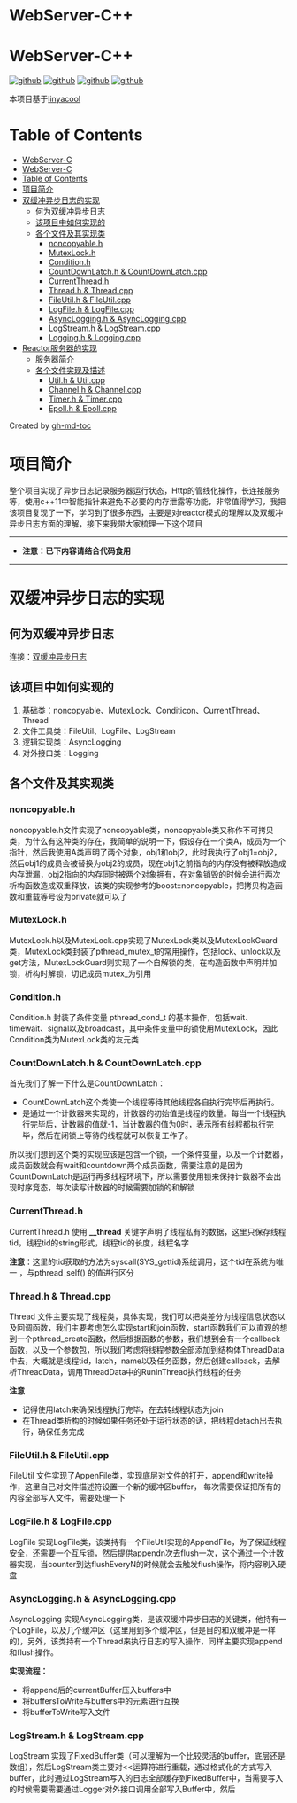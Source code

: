 # WebServer-C++

# WebServer-C++

[![github](https://badgen.net/badge/OS/ubuntu/orange)](https://cn.ubuntu.com/download)
[![github](https://badgen.net/badge/g++/5.4/green)](https://packages.ubuntu.com/xenial/g++-5)
[![github](https://badgen.net/badge/build/passing/green)](#)
[![github](https://badgen.net/badge/license/MIT/green)](https://github.com/Rejudge-F/WebServer_/blob/master/LICENSE)


本项目基于[linyacool](https://github.com/linyacool/WebServer)

Table of Contents
=================

   * [WebServer-C  ](#webserver-c)
   * [WebServer-C  ](#webserver-c-1)
   * [Table of Contents](#table-of-contents)
   * [项目简介](#项目简介)
   * [双缓冲异步日志的实现](#双缓冲异步日志的实现)
      * [何为双缓冲异步日志](#何为双缓冲异步日志)
      * [该项目中如何实现的](#该项目中如何实现的)
      * [各个文件及其实现类](#各个文件及其实现类)
         * [noncopyable.h](#noncopyableh)
         * [MutexLock.h](#mutexlockh)
         * [Condition.h](#conditionh)
         * [CountDownLatch.h &amp; CountDownLatch.cpp](#countdownlatchh--countdownlatchcpp)
         * [CurrentThread.h](#currentthreadh)
         * [Thread.h &amp; Thread.cpp](#threadh--threadcpp)
         * [FileUtil.h &amp; FileUtil.cpp](#fileutilh--fileutilcpp)
         * [LogFile.h &amp; LogFile.cpp](#logfileh--logfilecpp)
         * [AsyncLogging.h &amp; AsyncLogging.cpp](#asyncloggingh--asyncloggingcpp)
         * [LogStream.h &amp; LogStream.cpp](#logstreamh--logstreamcpp)
         * [Logging.h &amp; Logging.cpp](#loggingh--loggingcpp)
   * [Reactor服务器的实现](#reactor服务器的实现)
      * [服务器简介](#服务器简介)
      * [各个文件实现及描述](#各个文件实现及描述)
         * [Util.h &amp; Util.cpp](#utilh--utilcpp)
         * [Channel.h &amp; Channel.cpp](#channelh--channelcpp)
         * [Timer.h &amp; Timer.cpp](#timerh--timercpp)
         * [Epoll.h &amp; Epoll.cpp](#epollh--epollcpp)

Created by [gh-md-toc](https://github.com/ekalinin/github-markdown-toc)
         

# 项目简介
整个项目实现了异步日志记录服务器运行状态，Http的管线化操作，长连接服务等，使用c++11中智能指针来避免不必要的内存泄露等功能，非常值得学习，我把该项目复现了一下，学习到了很多东西，主要是对reactor模式的理解以及双缓冲异步日志方面的理解，接下来我带大家梳理一下这个项目

---
- **注意：已下内容请结合代码食用**
---


# 双缓冲异步日志的实现

## 何为双缓冲异步日志

连接：[双缓冲异步日志](https://blog.csdn.net/daaikuaichuan/article/details/86500108)

## 该项目中如何实现的
1. 基础类：noncopyable、MutexLock、Conditicon、CurrentThread、Thread
2. 文件工具类：FileUtil、LogFile、LogStream
3. 逻辑实现类：AsyncLogging
4. 对外接口类：Logging

## 各个文件及其实现类

### noncopyable.h 
noncopyable.h文件实现了noncopyable类，noncopyable类又称作不可拷贝类，为什么有这种类的存在，我简单的说明一下，假设存在一个类A，成员为一个指针，然后我使用A类声明了两个对象，obj1和obj2，此时我执行了obj1=obj2，然后obj1的成员会被替换为obj2的成员，现在obj1之前指向的内存没有被释放造成内存泄漏，obj2指向的内存同时被两个对象拥有，在对象销毁的时候会进行两次析构函数造成双重释放，该类的实现参考的boost::noncopyable，把拷贝构造函数和重载等号设为private就可以了


### MutexLock.h
MutexLock.h以及MutexLock.cpp实现了MutexLock类以及MutexLockGuard类，MutexLock类封装了pthread_mutex_t的常用操作，包括lock、unlock以及get方法，MutexLockGuard则实现了一个自解锁的类，在构造函数中声明并加锁，析构时解锁，切记成员mutex_为引用

### Condition.h
Condition.h 封装了条件变量 pthread_cond_t 的基本操作，包括wait、timewait、signal以及broadcast，其中条件变量中的锁使用MutexLock，因此Condition类为MutexLock类的友元类

### CountDownLatch.h & CountDownLatch.cpp
首先我们了解一下什么是CountDownLatch：
- CountDownLatch这个类使一个线程等待其他线程各自执行完毕后再执行。
- 是通过一个计数器来实现的，计数器的初始值是线程的数量。每当一个线程执行完毕后，计数器的值就-1，当计数器的值为0时，表示所有线程都执行完毕，然后在闭锁上等待的线程就可以恢复工作了。

所以我们想到这个类的实现应该是包含一个锁，一个条件变量，以及一个计数器，成员函数就会有wait和countdown两个成员函数，需要注意的是因为CountDownLatch是运行再多线程环境下，所以需要使用锁来保持计数器不会出现时序竞态，每次读写计数器的时候需要加锁的和解锁

### CurrentThread.h
CurrentThread.h 使用 **__thread** 关键字声明了线程私有的数据，这里只保存线程tid，线程tid的string形式，线程tid的长度，线程名字

**注意**：这里的tid获取的方法为syscall(SYS_gettid)系统调用，这个tid在系统为唯一 ，与pthread_self() 的值进行区分


### Thread.h & Thread.cpp
Thread 文件主要实现了线程类，具体实现，我们可以把类差分为线程信息状态以及回调函数，我们主要考虑怎么实现start和join函数，start函数我们可以直观的想到一个pthread_create函数，然后根据函数的参数，我们想到会有一个callback函数，以及一个参数包，所以我们考虑将线程参数全部添加到结构体ThreadData中去，大概就是线程tid，latch，name以及任务函数，然后创建callback，去解析ThreadData，调用ThreadData中的RunInThread执行线程的任务

**注意**
- 记得使用latch来确保线程执行完毕，在去转线程状态为join
- 在Thread类析构的时候如果任务还处于运行状态的话，把线程detach出去执行，确保任务完成

### FileUtil.h & FileUtil.cpp
FileUtil 文件实现了AppenFile类，实现底层对文件的打开，append和write操作，这里自己对文件描述符设置一个新的缓冲区buffer， 每次需要保证把所有的内容全部写入文件，需要处理一下

### LogFile.h & LogFile.cpp
LogFile 实现LogFile类，该类持有一个FileUtil实现的AppendFile，为了保证线程安全，还需要一个互斥锁，然后提供appendn次去flush一次，这个通过一个计数器实现，当counter到达flushEveryN的时候就会去触发flush操作，将内容刷入硬盘

### AsyncLogging.h & AsyncLogging.cpp
AsyncLogging 实现AsyncLogging类，是该双缓冲异步日志的关键类，他持有一个LogFile，以及几个缓冲区（这里用到多个缓冲区，但是目的和双缓冲是一样的)，另外，该类持有一个Thread来执行日志的写入操作，同样主要实现append和flush操作。

**实现流程：**
- 将append后的currentBuffer压入buffers中
- 将buffersToWrite与buffers中的元素进行互换
- 将bufferToWrite写入文件


### LogStream.h & LogStream.cpp
LogStream 实现了FixedBuffer类（可以理解为一个比较灵活的buffer，底层还是数组），然后LogStream类主要对<<运算符进行重载，通过格式化的方式写入buffer，此时通过LogStream写入的日志全部缓存到FixedBuffer中，当需要写入的时候需要需要通过Logger对外接口调用全部写入Buffer中，然后

